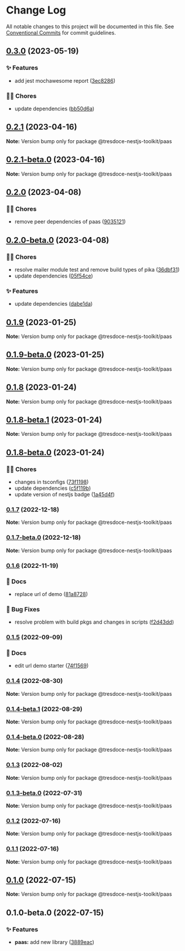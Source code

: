 # Change Log

All notable changes to this project will be documented in this file.
See [Conventional Commits](https://conventionalcommits.org) for commit guidelines.

## [0.3.0](https://github.com/tresdoce/tresdoce-nestjs-toolkit/compare/@tresdoce-nestjs-toolkit/paas@0.2.1...@tresdoce-nestjs-toolkit/paas@0.3.0) (2023-05-19)

### ✨ Features

- add jest mochawesome report ([3ec8286](https://github.com/tresdoce/tresdoce-nestjs-toolkit/commit/3ec8286c58764945068af903749ed474f25d64ef))

### 👨‍💻 Chores

- update dependencies ([bb50d6a](https://github.com/tresdoce/tresdoce-nestjs-toolkit/commit/bb50d6ade4796ad92c2cce3194b4d542828d1895))

## [0.2.1](https://github.com/tresdoce/tresdoce-nestjs-toolkit/compare/@tresdoce-nestjs-toolkit/paas@0.2.1-beta.0...@tresdoce-nestjs-toolkit/paas@0.2.1) (2023-04-16)

**Note:** Version bump only for package @tresdoce-nestjs-toolkit/paas

## [0.2.1-beta.0](https://github.com/tresdoce/tresdoce-nestjs-toolkit/compare/@tresdoce-nestjs-toolkit/paas@0.2.0...@tresdoce-nestjs-toolkit/paas@0.2.1-beta.0) (2023-04-16)

**Note:** Version bump only for package @tresdoce-nestjs-toolkit/paas

## [0.2.0](https://github.com/tresdoce/tresdoce-nestjs-toolkit/compare/@tresdoce-nestjs-toolkit/paas@0.2.0-beta.0...@tresdoce-nestjs-toolkit/paas@0.2.0) (2023-04-08)

### 👨‍💻 Chores

- remove peer dependencies of paas ([9035121](https://github.com/tresdoce/tresdoce-nestjs-toolkit/commit/9035121e43b33719073194f46fe6739b7eb86ac2))

## [0.2.0-beta.0](https://github.com/tresdoce/tresdoce-nestjs-toolkit/compare/@tresdoce-nestjs-toolkit/paas@0.1.9...@tresdoce-nestjs-toolkit/paas@0.2.0-beta.0) (2023-04-08)

### 👨‍💻 Chores

- resolve mailer module test and remove build types of pika ([36dbf31](https://github.com/tresdoce/tresdoce-nestjs-toolkit/commit/36dbf31f96cb98b1b8c3dcdbdb448557bc84b093))
- update dependencies ([05f54ce](https://github.com/tresdoce/tresdoce-nestjs-toolkit/commit/05f54ce1781587ae83aea792ad4eb4a73c6cc73b))

### ✨ Features

- update dependencies ([dabe1da](https://github.com/tresdoce/tresdoce-nestjs-toolkit/commit/dabe1da5742674ebdca7262246ac811d9c474683))

## [0.1.9](https://github.com/tresdoce/tresdoce-nestjs-toolkit/compare/@tresdoce-nestjs-toolkit/paas@0.1.9-beta.0...@tresdoce-nestjs-toolkit/paas@0.1.9) (2023-01-25)

**Note:** Version bump only for package @tresdoce-nestjs-toolkit/paas

## [0.1.9-beta.0](https://github.com/tresdoce/tresdoce-nestjs-toolkit/compare/@tresdoce-nestjs-toolkit/paas@0.1.8...@tresdoce-nestjs-toolkit/paas@0.1.9-beta.0) (2023-01-25)

**Note:** Version bump only for package @tresdoce-nestjs-toolkit/paas

## [0.1.8](https://github.com/tresdoce/tresdoce-nestjs-toolkit/compare/@tresdoce-nestjs-toolkit/paas@0.1.8-beta.1...@tresdoce-nestjs-toolkit/paas@0.1.8) (2023-01-24)

**Note:** Version bump only for package @tresdoce-nestjs-toolkit/paas

## [0.1.8-beta.1](https://github.com/tresdoce/tresdoce-nestjs-toolkit/compare/@tresdoce-nestjs-toolkit/paas@0.1.8-beta.0...@tresdoce-nestjs-toolkit/paas@0.1.8-beta.1) (2023-01-24)

**Note:** Version bump only for package @tresdoce-nestjs-toolkit/paas

## [0.1.8-beta.0](https://github.com/tresdoce/tresdoce-nestjs-toolkit/compare/@tresdoce-nestjs-toolkit/paas@0.1.7...@tresdoce-nestjs-toolkit/paas@0.1.8-beta.0) (2023-01-24)

### 👨‍💻 Chores

- changes in tsconfigs ([73f1198](https://github.com/tresdoce/tresdoce-nestjs-toolkit/commit/73f1198a775cac34f7785ce7b19b06203f2c1792))
- update dependencies ([c5f119b](https://github.com/tresdoce/tresdoce-nestjs-toolkit/commit/c5f119be294e0e7940155af075279af9f3cccbc3))
- update version of nestjs badge ([1a45d4f](https://github.com/tresdoce/tresdoce-nestjs-toolkit/commit/1a45d4f56b984b524aba7475484c3a192ff2248f))

### [0.1.7](https://github.com/tresdoce/tresdoce-nestjs-toolkit/compare/@tresdoce-nestjs-toolkit/paas@0.1.7-beta.0...@tresdoce-nestjs-toolkit/paas@0.1.7) (2022-12-18)

**Note:** Version bump only for package @tresdoce-nestjs-toolkit/paas

### [0.1.7-beta.0](https://github.com/tresdoce/tresdoce-nestjs-toolkit/compare/@tresdoce-nestjs-toolkit/paas@0.1.6...@tresdoce-nestjs-toolkit/paas@0.1.7-beta.0) (2022-12-18)

**Note:** Version bump only for package @tresdoce-nestjs-toolkit/paas

### [0.1.6](https://github.com/tresdoce/tresdoce-nestjs-toolkit/compare/@tresdoce-nestjs-toolkit/paas@0.1.5...@tresdoce-nestjs-toolkit/paas@0.1.6) (2022-11-19)

### 📝 Docs

- replace url of demo ([81a8728](https://github.com/tresdoce/tresdoce-nestjs-toolkit/commit/81a8728186aeffec9d7d50cd095f0e44b1f17773))

### 🐛 Bug Fixes

- resolve problem with build pkgs and changes in scripts ([f2d43dd](https://github.com/tresdoce/tresdoce-nestjs-toolkit/commit/f2d43dd8d7a147d8024b9b67757bbc62d71ffe85))

### [0.1.5](https://github.com/tresdoce/tresdoce-nestjs-toolkit/compare/@tresdoce-nestjs-toolkit/paas@0.1.4...@tresdoce-nestjs-toolkit/paas@0.1.5) (2022-09-09)

### 📝 Docs

- edit url demo starter ([74f1569](https://github.com/tresdoce/tresdoce-nestjs-toolkit/commit/74f156929d81cd9d8c94c0a32adfc0ce70f36ae6))

### [0.1.4](https://github.com/tresdoce/tresdoce-nestjs-toolkit/compare/@tresdoce-nestjs-toolkit/paas@0.1.4-beta.1...@tresdoce-nestjs-toolkit/paas@0.1.4) (2022-08-30)

**Note:** Version bump only for package @tresdoce-nestjs-toolkit/paas

### [0.1.4-beta.1](https://github.com/tresdoce/tresdoce-nestjs-toolkit/compare/@tresdoce-nestjs-toolkit/paas@0.1.4-beta.0...@tresdoce-nestjs-toolkit/paas@0.1.4-beta.1) (2022-08-29)

**Note:** Version bump only for package @tresdoce-nestjs-toolkit/paas

### [0.1.4-beta.0](https://github.com/tresdoce/tresdoce-nestjs-toolkit/compare/@tresdoce-nestjs-toolkit/paas@0.1.3...@tresdoce-nestjs-toolkit/paas@0.1.4-beta.0) (2022-08-28)

**Note:** Version bump only for package @tresdoce-nestjs-toolkit/paas

### [0.1.3](https://github.com/tresdoce/tresdoce-nestjs-toolkit/compare/@tresdoce-nestjs-toolkit/paas@0.1.3-beta.0...@tresdoce-nestjs-toolkit/paas@0.1.3) (2022-08-02)

**Note:** Version bump only for package @tresdoce-nestjs-toolkit/paas

### [0.1.3-beta.0](https://github.com/tresdoce/tresdoce-nestjs-toolkit/compare/@tresdoce-nestjs-toolkit/paas@0.1.2...@tresdoce-nestjs-toolkit/paas@0.1.3-beta.0) (2022-07-31)

**Note:** Version bump only for package @tresdoce-nestjs-toolkit/paas

### [0.1.2](https://github.com/tresdoce/tresdoce-nestjs-toolkit/compare/@tresdoce-nestjs-toolkit/paas@0.1.1...@tresdoce-nestjs-toolkit/paas@0.1.2) (2022-07-16)

**Note:** Version bump only for package @tresdoce-nestjs-toolkit/paas

### [0.1.1](https://github.com/tresdoce/tresdoce-nestjs-toolkit/compare/@tresdoce-nestjs-toolkit/paas@0.1.0...@tresdoce-nestjs-toolkit/paas@0.1.1) (2022-07-16)

**Note:** Version bump only for package @tresdoce-nestjs-toolkit/paas

## [0.1.0](https://github.com/tresdoce/tresdoce-nestjs-toolkit/compare/@tresdoce-nestjs-toolkit/paas@0.1.0-beta.0...@tresdoce-nestjs-toolkit/paas@0.1.0) (2022-07-15)

**Note:** Version bump only for package @tresdoce-nestjs-toolkit/paas

## 0.1.0-beta.0 (2022-07-15)

### ✨ Features

- **paas:** add new library ([3889eac](https://github.com/tresdoce/tresdoce-nestjs-toolkit/commit/3889eac3d56a065f249b4325cfd36d2a3fa6c837))
